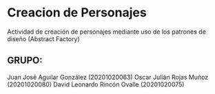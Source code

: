# Creacion de Personajes

Actividad de creación de personajes mediante uso de los patrones de diseño (Abstract Factory)

## GRUPO:

Juan José Aguilar González (20201020063)
Oscar Julián Rojas Muñoz (20201020080)
David Leonardo Rincón Ovalle (20201020075)
